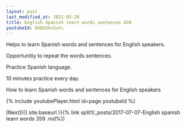```yaml
---
layout: post
last_modified_at: 2021-03-29
title: English Spanish learn words sentences 420 
youtubeId: 9X8SXXv5utc
---
```

 
 
Helps to learn Spanish words and sentences for English speakers.

Opportunitiy to repeat the words sentences. 

Practice Spanish language. 
 
10 minutes practice every day. 
 
How to learn Spanish words and sentences for English speakers 
 
{% include youtubePlayer.html id=page.youtubeId %}
 
 
[Next]({{ site.baseurl }}{% link  split1/_posts/2017-07-07-English spanish learn words 359 .md%})
 
